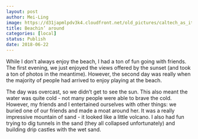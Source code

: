 ```yaml
---
layout: post
author: Mei-Ling
image: https://d31japmlpdv3k4.cloudfront.net/old_pictures/caltech_as_it_happens/6a0105349b8251970b0224df361782200b.jpg
title: Beachin’ around
categories: [local]
status: Publish
date: 2018-06-22
---
```


While I don’t always enjoy the beach, I had a ton of fun going with friends. The first evening, we just enjoyed the views offered by the sunset (and took a ton of photos in the meantime). However, the second day was really when the majority of people had arrived to enjoy playing at the beach.

The day was overcast, so we didn’t get to see the sun. This also meant the water was quite cold - not many people were able to brave the cold. However, my friends and I entertained ourselves with other things: we buried one of our friends and made a moat around her. It was a really impressive mountain of sand - it looked like a little volcano. I also had fun trying to dig tunnels in the sand (they all collapsed unfortunately) and building drip castles with the wet sand.

